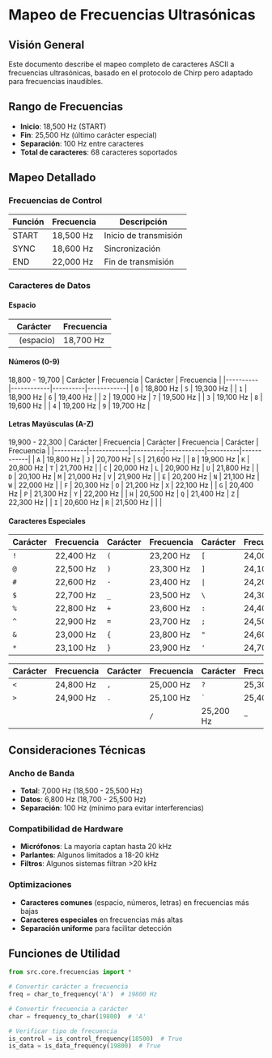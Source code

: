 # Mapeo de Frecuencias Ultrasónicas

## Visión General

Este documento describe el mapeo completo de caracteres ASCII a frecuencias ultrasónicas, basado en el protocolo de Chirp pero adaptado para frecuencias inaudibles.

## Rango de Frecuencias

- **Inicio**: 18,500 Hz (START)
- **Fin**: 25,500 Hz (último carácter especial)
- **Separación**: 100 Hz entre caracteres
- **Total de caracteres**: 68 caracteres soportados

## Mapeo Detallado

### Frecuencias de Control
| Función | Frecuencia | Descripción |
|---------|------------|-------------|
| START | 18,500 Hz | Inicio de transmisión |
| SYNC | 18,600 Hz | Sincronización |
| END | 22,000 Hz | Fin de transmisión |

### Caracteres de Datos

#### Espacio
| Carácter | Frecuencia |
|----------|------------|
| ` ` (espacio) | 18,700 Hz |

#### Números (0-9)
18,800 - 19,700
| Carácter | Frecuencia | Carácter | Frecuencia |
|----------|------------|----------|------------|
| `0` | 18,800 Hz | `5` | 19,300 Hz |
| `1` | 18,900 Hz | `6` | 19,400 Hz |
| `2` | 19,000 Hz | `7` | 19,500 Hz |
| `3` | 19,100 Hz | `8` | 19,600 Hz |
| `4` | 19,200 Hz | `9` | 19,700 Hz |

#### Letras Mayúsculas (A-Z)
19,900 - 22,300
| Carácter | Frecuencia | Carácter | Frecuencia | Carácter | Frecuencia |
|----------|------------|----------|------------|----------|------------|
| `A` | 19,800 Hz | `J` | 20,700 Hz | `S` | 21,600 Hz |
| `B` | 19,900 Hz | `K` | 20,800 Hz | `T` | 21,700 Hz |
| `C` | 20,000 Hz | `L` | 20,900 Hz | `U` | 21,800 Hz |
| `D` | 20,100 Hz | `M` | 21,000 Hz | `V` | 21,900 Hz |
| `E` | 20,200 Hz | `N` | 21,100 Hz | `W` | 22,000 Hz |
| `F` | 20,300 Hz | `O` | 21,200 Hz | `X` | 22,100 Hz |
| `G` | 20,400 Hz | `P` | 21,300 Hz | `Y` | 22,200 Hz |
| `H` | 20,500 Hz | `Q` | 21,400 Hz | `Z` | 22,300 Hz |
| `I` | 20,600 Hz | `R` | 21,500 Hz | | |

#### Caracteres Especiales
| Carácter | Frecuencia | Carácter | Frecuencia | Carácter | Frecuencia |
|----------|------------|----------|------------|----------|------------|
| `!` | 22,400 Hz | `(` | 23,200 Hz | `[` | 24,000 Hz |
| `@` | 22,500 Hz | `)` | 23,300 Hz | `]` | 24,100 Hz |
| `#` | 22,600 Hz | `-` | 23,400 Hz | `\|` | 24,200 Hz |
| `$` | 22,700 Hz | `_` | 23,500 Hz | `\` | 24,300 Hz |
| `%` | 22,800 Hz | `+` | 23,600 Hz | `:` | 24,400 Hz |
| `^` | 22,900 Hz | `=` | 23,700 Hz | `;` | 24,500 Hz |
| `&` | 23,000 Hz | `{` | 23,800 Hz | `"` | 24,600 Hz |
| `*` | 23,100 Hz | `}` | 23,900 Hz | `'` | 24,700 Hz |

| Carácter | Frecuencia | Carácter | Frecuencia | Carácter | Frecuencia |
|----------|------------|----------|------------|----------|------------|
| `<` | 24,800 Hz | `,` | 25,000 Hz | `?` | 25,300 Hz |
| `>` | 24,900 Hz | `.` | 25,100 Hz | `` ` `` | 25,400 Hz |
| | | | `/` | 25,200 Hz | `~` | 25,500 Hz |

## Consideraciones Técnicas

### Ancho de Banda
- **Total**: 7,000 Hz (18,500 - 25,500 Hz)
- **Datos**: 6,800 Hz (18,700 - 25,500 Hz)
- **Separación**: 100 Hz (mínimo para evitar interferencias)

### Compatibilidad de Hardware
- **Micrófonos**: La mayoría captan hasta 20 kHz
- **Parlantes**: Algunos limitados a 18-20 kHz
- **Filtros**: Algunos sistemas filtran >20 kHz

### Optimizaciones
- **Caracteres comunes** (espacio, números, letras) en frecuencias más bajas
- **Caracteres especiales** en frecuencias más altas
- **Separación uniforme** para facilitar detección

## Funciones de Utilidad

```python
from src.core.frecuencias import *

# Convertir carácter a frecuencia
freq = char_to_frequency('A')  # 19800 Hz

# Convertir frecuencia a carácter
char = frequency_to_char(19800)  # 'A'

# Verificar tipo de frecuencia
is_control = is_control_frequency(18500)  # True
is_data = is_data_frequency(19800)  # True
``` 